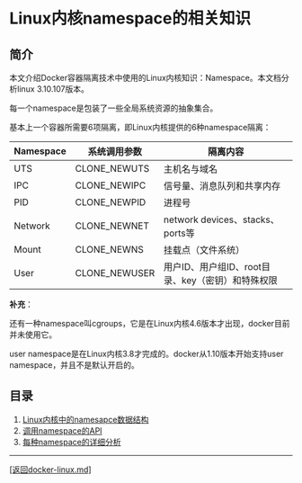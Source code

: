 Linux内核namespace的相关知识
===============================================================
## 简介
本文介绍Docker容器隔离技术中使用的Linux内核知识：Namespace。本文档分析linux 3.10.107版本。

每一个namespace是包装了一些全局系统资源的抽象集合。

基本上一个容器所需要6项隔离，即Linux内核提供的6种namespace隔离：

|Namespace|系统调用参数|隔离内容|
|----------|------------|------------------|
|UTS|CLONE_NEWUTS|主机名与域名|
|IPC|CLONE_NEWIPC|信号量、消息队列和共享内存|
|PID|CLONE_NEWPID|进程号|
|Network|CLONE_NEWNET|network devices、stacks、ports等|
|Mount|CLONE_NEWNS|挂载点（文件系统）|
|User|CLONE_NEWUSER|用户ID、用户组ID、root目录、key（密钥）和特殊权限|

**补充**：

还有一种namespace叫cgroups，它是在Linux内核4.6版本才出现，docker目前并未使用它。

user namespace是在Linux内核3.8才完成的。docker从1.10版本开始支持user namespace，并且不是默认开启的。

## 目录
1. [Linux内核中的namesapce数据结构](./namespace-struct.md)
2. [调用namespace的API](./namespace-api.md)
3. [每种namespace的详细分析](./namespace-analysis.md)


_______________________________________________________________________
[[返回docker-linux.md]](../docker-linux.md) 
